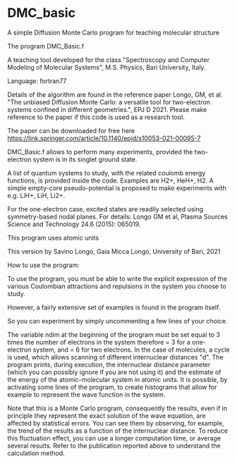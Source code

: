 # DMC_basic
A simple Diffusion Monte Carlo program for teaching molecular structure

The program DMC_Basic.f

A teaching tool developed for the class "Spectroscopy and Computer Modeling of Molecular Systems", M.S. Physics, Bari University, Italy.

Language: fortran77

Details of the algorithm are found in the reference paper Longo, GM, et al. "The unbiased Diffusion Monte Carlo: a versatile tool for two-electron systems confined in different geometries.", EPJ D 2021. Please make reference to the paper if this code is used as a research tool.

The paper can be downloaded for free here https://link.springer.com/article/10.1140/epjd/s10053-021-00095-7

DMC_Basic.f allows to perform many experiments, provided the two-electron system is in its singlet ground state.

A list of quantum systems to study, with the related coulomb energy functions, is provided inside the code. Examples are H2+, HeH+, H2. A simple empty-core pseudo-potential is proposed to make experiments with e.g. LiH+, LiH, Li2+.

For the one-electron case, excited states are readily selected using symmetry-based nodal planes. For details: Longo GM et al, Plasma Sources Science and Technology 24.6 (2015): 065019.

This program uses atomic units

This version by Savino Longo, Gaia Micca Longo, University of Bari, 2021

How to use the program: 

To use the program, you must be able to write the explicit expression of the various Coulombian attractions and repulsions in the system you choose to study.

However, a fairly extensive set of examples is found in the program itself.

So you can experiment by simply uncommenting a few lines of your choice.

The variable ndim at the beginning of the program must be set equal to 3 times the number of electrons in the system therefore = 3 for a one-electron system, and = 6 for two electrons. In the case of molecules, a cycle is used, which allows scanning of different internuclear distances "d".
The program prints, during execution, the internuclear distance parameter (which you can possibly ignore if you are not using it) and the estimate of the energy of the atomic-molecular system in atomic units. It is possible, by activating some lines of the program, to create histograms that allow for example to represent the wave function in the system.

Note that this is a Monte Carlo program, consequently the results, even if in principle they represent the exact solution of the wave equation, are affected by statistical errors. You can see them by observing, for example, the trend of the results as a function of the internuclear distance.
To reduce this fluctuation effect, you can use a longer computation time, or average several results. Refer to the publication reported above to understand the calculation method.

